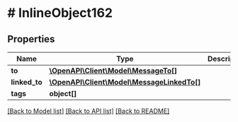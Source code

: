 # # InlineObject162

## Properties

Name | Type | Description | Notes
------------ | ------------- | ------------- | -------------
**to** | [**\OpenAPI\Client\Model\MessageTo[]**](MessageTo.md) |  | [optional] 
**linked_to** | [**\OpenAPI\Client\Model\MessageLinkedTo[]**](MessageLinkedTo.md) |  | [optional] 
**tags** | **object[]** |  | [optional] 

[[Back to Model list]](../../README.md#documentation-for-models) [[Back to API list]](../../README.md#documentation-for-api-endpoints) [[Back to README]](../../README.md)


